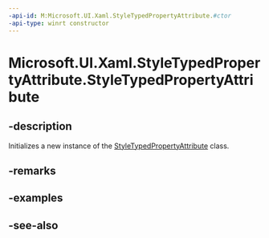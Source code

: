 ```yaml
---
-api-id: M:Microsoft.UI.Xaml.StyleTypedPropertyAttribute.#ctor
-api-type: winrt constructor
---
```


<!-- Method syntax
public StyleTypedPropertyAttribute()
-->

# Microsoft.UI.Xaml.StyleTypedPropertyAttribute.StyleTypedPropertyAttribute

## -description
Initializes a new instance of the [StyleTypedPropertyAttribute](styletypedpropertyattribute.md) class.

## -remarks

## -examples

## -see-also
